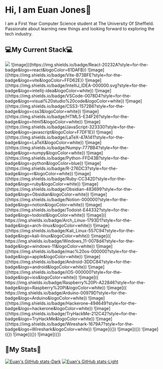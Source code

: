 # Hi, I am Euan Jones👋
I am a First Year Computer Science student at The University Of Sheffield.
Passionate about learning new things and looking forward to exploring the tech industry.
## 💻My Current Stack💻
<img src="{https://img.shields.io/badge/React-20232A?style=for-the-badge&logo=react&logoColor=61DAFB}" />
![image]({https://img.shields.io/badge/React-20232A?style=for-the-badge&logo=react&logoColor=61DAFB}) ![image]({https://img.shields.io/badge/Vite-B73BFE?style=for-the-badge&logo=vite&logoColor=FFD62E}) ![image]({https://img.shields.io/badge/IntelliJ_IDEA-000000.svg?style=for-the-badge&logo=intellij-idea&logoColor=white}) ![image]({https://img.shields.io/badge/VSCode-0078D4?style=for-the-badge&logo=visual%20studio%20code&logoColor=white}) ![image]({https://img.shields.io/badge/CSS3-1572B6?style=for-the-badge&logo=css3&logoColor=white}) ![image]({https://img.shields.io/badge/HTML5-E34F26?style=for-the-badge&logo=html5&logoColor=white}) ![image]({https://img.shields.io/badge/JavaScript-323330?style=for-the-badge&logo=javascript&logoColor=F7DF1E}) ![image]({https://img.shields.io/badge/LaTeX-47A141?style=for-the-badge&logo=LaTeX&logoColor=white}) ![image]({https://img.shields.io/badge/Numpy-777BB4?style=for-the-badge&logo=numpy&logoColor=white}) ![image]({https://img.shields.io/badge/Python-FFD43B?style=for-the-badge&logo=python&logoColor=blue}) ![image]({https://img.shields.io/badge/R-276DC3?style=for-the-badge&logo=r&logoColor=white}) ![image]({https://img.shields.io/badge/Ruby-CC342D?style=for-the-badge&logo=ruby&logoColor=white}) ![image]({https://img.shields.io/badge/Obsidian-483699?style=for-the-badge&logo=Obsidian&logoColor=white}) ![image]({https://img.shields.io/badge/Notion-000000?style=for-the-badge&logo=notion&logoColor=white}) ![image]({https://img.shields.io/badge/Todoist-E44332?style=for-the-badge&logo=todoist&logoColor=white}) ![image]({	https://img.shields.io/badge/Arch_Linux-1793D1?style=for-the-badge&logo=arch-linux&logoColor=white}) ![image]({https://img.shields.io/badge/Kali_Linux-557C94?style=for-the-badge&logo=kali-linux&logoColor=white}) ![image]({	https://img.shields.io/badge/Windows_11-0078d4?style=for-the-badge&logo=windows-11&logoColor=white}) ![image]({https://img.shields.io/badge/mac%20os-000000?style=for-the-badge&logo=apple&logoColor=white}) ![image]({https://img.shields.io/badge/Android-3DDC84?style=for-the-badge&logo=android&logoColor=white}) ![image]({https://img.shields.io/badge/iOS-000000?style=for-the-badge&logo=ios&logoColor=white}) ![image]({	https://img.shields.io/badge/Raspberry%20Pi-A22846?style=for-the-badge&logo=Raspberry%20Pi&logoColor=white}) ![image]({	https://img.shields.io/badge/Arduino-00979D?style=for-the-badge&logo=Arduino&logoColor=white}) ![image]({https://img.shields.io/badge/Hackerone-494649?style=for-the-badge&logo=hackerone&logoColor=white}) ![image]({https://img.shields.io/badge/TryHackMe-212C42?style=for-the-badge&logo=TryHackMe&logoColor=white}) ![image]({https://img.shields.io/badge/Wireshark-1679A7?style=for-the-badge&logo=Wireshark&logoColor=white}) ![image]({}) ![image]({}) ![image]({}) ![image]({}) ![image]({})

## 📑My Stats📑
[![Euan's GitHub stats-Dark](https://github-readme-stats.vercel.app/api?username=euanajones&show_icons=true&theme=dark#gh-dark-mode-only)](https://github.com/anuraghazra/github-readme-stats#gh-dark-mode-only)
[![Euan's GitHub stats-Light](https://github-readme-stats.vercel.app/api?username=euanajones&show_icons=true&theme=default#gh-light-mode-only)](https://github.com/anuraghazra/github-readme-stats#gh-light-mode-only)
